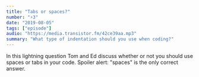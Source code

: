 ```yaml
---
title: "Tabs or spaces?"
number: "⚡️3"
date: "2019-08-05"
tags: ["episode"]
audio: "https://media.transistor.fm/42ce39aa.mp3"
summary: "What type of indentation should you use when coding?"
---
```


In this lightning question Tom and Ed discuss whether or not you should use spaces or tabs in your code. Spoiler alert: "spaces" is the only correct answer.

